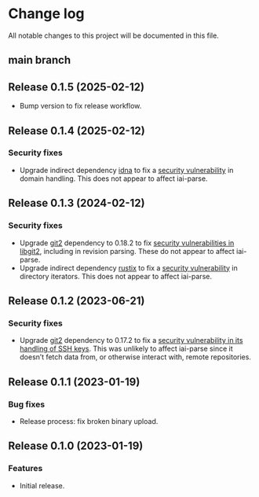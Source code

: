 # Change log

All notable changes to this project will be documented in this file.

## main branch

## Release 0.1.5 (2025-02-12)

* Bump version to fix release workflow.

## Release 0.1.4 (2025-02-12)

### Security fixes

* Upgrade indirect dependency [idna] to fix a [security
  vulnerability][RUSTSEC-2024-0421] in domain handling. This does not
  appear to affect iai-parse.

[idna]: https://crates.io/crates/idna
[RUSTSEC-2024-0421]: https://rustsec.org/advisories/RUSTSEC-2024-0421

## Release 0.1.3 (2024-02-12)

### Security fixes

* Upgrade [git2] dependency to 0.18.2 to fix [security vulnerabilities in
  libgit2][GHSA-22q8-ghmq-63vf], including in revision parsing. These do not
  appear to affect iai-parse.
* Upgrade indirect dependency [rustix] to fix a [security
  vulnerability][GHSA-c827-hfw6-qwvm] in directory iterators. This does not
  appear to affect iai-parse.

[git2]: https://crates.io/crates/git2
[GHSA-22q8-ghmq-63vf]: https://github.com/advisories/GHSA-22q8-ghmq-63vf
[rustix]: https://crates.io/crates/rustix
[GHSA-c827-hfw6-qwvm]: https://github.com/advisories/GHSA-c827-hfw6-qwvm

## Release 0.1.2 (2023-06-21)

### Security fixes

* Upgrade [git2] dependency to 0.17.2 to fix a [security vulnerability in its
  handling of SSH keys][GHSA-m4ch-rfv5-x5g3]. This was unlikely to affect
  iai-parse since it doesn’t fetch data from, or otherwise interact with, remote
  repositories.

[git2]: https://crates.io/crates/git2
[GHSA-m4ch-rfv5-x5g3]: https://github.com/rust-lang/git2-rs/security/advisories/GHSA-m4ch-rfv5-x5g3

## Release 0.1.1 (2023-01-19)

### Bug fixes

* Release process: fix broken binary upload.

## Release 0.1.0 (2023-01-19)

### Features

* Initial release.
